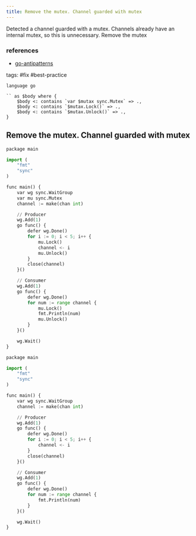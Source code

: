 ```yaml
---
title: Remove the mutex. Channel guarded with mutex
---
```


Detected a channel guarded with a mutex. Channels already have an internal mutex, so this is unnecessary. Remove the mutex

### references

- [go-antipatterns](https://hackmysql.com/golang/go-antipatterns/#guarded-channel)

tags: #fix #best-practice

```grit
language go

`` as $body where {
    $body <: contains `var $mutax sync.Mutex` => .,
    $body <: contains `$mutax.Lock()` => .,
    $body <: contains `$mutax.Unlock()` => .,
}
```

## Remove the mutex. Channel guarded with mutex

```python
package main

import (
	"fmt"
	"sync"
)

func main() {
	var wg sync.WaitGroup
	var mu sync.Mutex
	channel := make(chan int)

	// Producer
	wg.Add(1)
	go func() {
		defer wg.Done()
		for i := 0; i < 5; i++ {
			mu.Lock()
			channel <- i
			mu.Unlock()
		}
		close(channel)
	}()

	// Consumer
	wg.Add(1)
	go func() {
		defer wg.Done()
		for num := range channel {
			mu.Lock()
			fmt.Println(num)
			mu.Unlock()
		}
	}()

	wg.Wait()
}
```

```python
package main

import (
	"fmt"
	"sync"
)

func main() {
	var wg sync.WaitGroup
	channel := make(chan int)

	// Producer
	wg.Add(1)
	go func() {
		defer wg.Done()
		for i := 0; i < 5; i++ {
			channel <- i
		}
		close(channel)
	}()

	// Consumer
	wg.Add(1)
	go func() {
		defer wg.Done()
		for num := range channel {
			fmt.Println(num)
		}
	}()

	wg.Wait()
}
```

